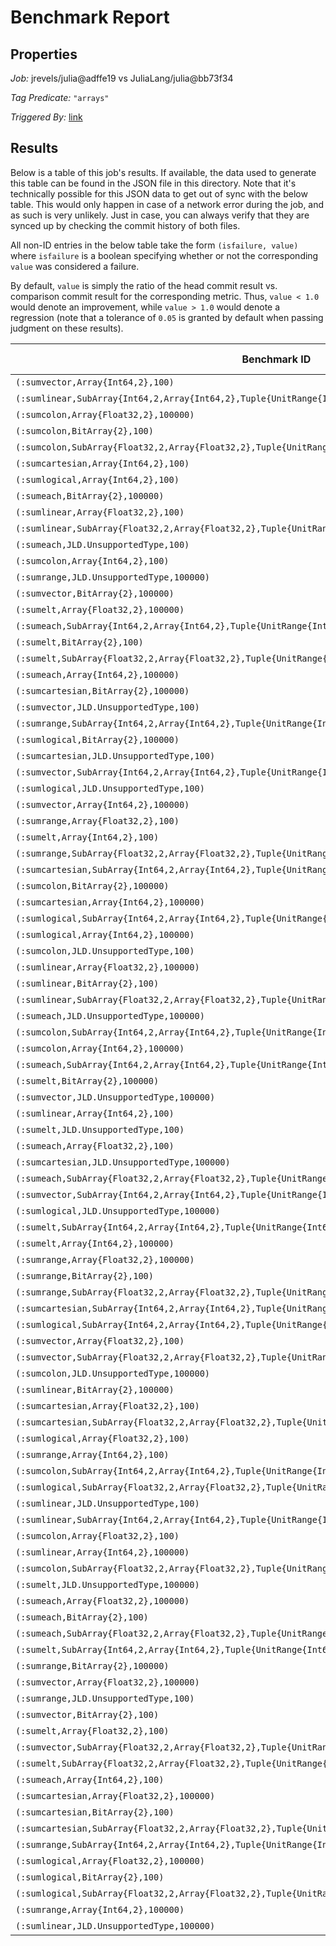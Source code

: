 # Benchmark Report

## Properties

*Job:* jrevels/julia@adffe19 vs JuliaLang/julia@bb73f34

*Tag Predicate:* `"arrays"`

*Triggered By:* [link](https://github.com/jrevels/julia/commit/adffe19dfb704444789429bffa51f4e05b386125#commitcomment-15195664)

## Results

Below is a table of this job's results. If available, the data used to generate this
table can be found in the JSON file in this directory. Note that it's technically possible
for this JSON data to get out of sync with the below table. This would only happen in case
of a network error during the job, and as such is very unlikely. Just in case, you can always
verify that they are synced up by checking the commit history of both files.


All non-ID entries in the below table take the form `(isfailure, value)` where `isfailure`
is a boolean specifying whether or not the corresponding `value` was considered a failure.

By default, `value` is simply the ratio of the head commit result vs. comparison commit
result for the corresponding metric. Thus, `value < 1.0` would denote an improvement,
while `value > 1.0` would denote a regression (note that a tolerance of `0.05` is granted
by default when passing judgment on these results).

| Benchmark ID | time | % of time spent in GC | bytes allocated | number of allocations |
|--------------|------|-----------------------|-----------------|-----------------------|
| `(:sumvector,Array{Int64,2},100)` | (false,0.9955492213525619) | (false,1.0138205689940183) | (false,1.0) | (false,1.0) |
| `(:sumlinear,SubArray{Int64,2,Array{Int64,2},Tuple{UnitRange{Int64},UnitRange{Int64}},1},100000)` | (false,1.0002348899849025) | (false,1.0) | (false,1.0) | (false,1.0) |
| `(:sumcolon,Array{Float32,2},100000)` | (false,1.0219423727874994) | (false,0.9733652449167378) | (false,1.0) | (false,1.0) |
| `(:sumcolon,BitArray{2},100)` | (false,1.0188005308625907) | (false,0.9818176199088663) | (false,1.0) | (false,1.0) |
| `(:sumcolon,SubArray{Float32,2,Array{Float32,2},Tuple{UnitRange{Int64},UnitRange{Int64}},1},100000)` | (false,0.9976609975831529) | (false,0.9818016623474095) | (false,1.0) | (false,1.0) |
| `(:sumcartesian,Array{Int64,2},100)` | (false,1.0250520138290469) | (false,1.0) | (false,1.0) | (false,1.0) |
| `(:sumlogical,Array{Int64,2},100)` | (false,1.0115302726044944) | (false,0.9884958534375357) | (false,1.0) | (false,1.0) |
| `(:sumeach,BitArray{2},100000)` | **(true,1.5607769174553523)** | (false,1.0) | (false,1.0) | (false,1.0) |
| `(:sumlinear,Array{Float32,2},100)` | (false,0.9999864093914923) | (false,1.0) | (false,1.0) | (false,1.0) |
| `(:sumlinear,SubArray{Float32,2,Array{Float32,2},Tuple{UnitRange{Int64},UnitRange{Int64}},1},100)` | (false,1.0102370735391484) | (false,1.0154506385778506) | (false,1.0) | (false,1.0) |
| `(:sumeach,JLD.UnsupportedType,100)` | (false,0.21321756381309875) | (false,1.0) | (false,1.0) | (false,1.0) |
| `(:sumcolon,Array{Int64,2},100)` | (false,1.0188670739575325) | **(true,1.1167291961096253)** | (false,1.0) | (false,1.0) |
| `(:sumrange,JLD.UnsupportedType,100000)` | **(true,1.1677831258908564)** | **(true,1.2163571241803421)** | (false,0.9090909256198317) | (false,1.0) |
| `(:sumvector,BitArray{2},100000)` | **(true,1.0700125934232712)** | (false,0.9541823351259582) | (false,1.0) | (false,1.0) |
| `(:sumelt,Array{Float32,2},100000)` | (false,1.0000483738550476) | (false,1.0) | (false,1.0) | (false,1.0) |
| `(:sumeach,SubArray{Int64,2,Array{Int64,2},Tuple{UnitRange{Int64},UnitRange{Int64}},1},100)` | (false,1.0173957377364382) | (false,1.0) | (false,1.0) | (false,1.0) |
| `(:sumelt,BitArray{2},100)` | (false,1.0001146015481654) | (false,1.0) | (false,1.0) | (false,1.0) |
| `(:sumelt,SubArray{Float32,2,Array{Float32,2},Tuple{UnitRange{Int64},UnitRange{Int64}},1},100000)` | (false,0.9999715342020048) | (false,1.0) | (false,1.0) | (false,1.0) |
| `(:sumeach,Array{Int64,2},100000)` | **(true,1.1037859308323834)** | (false,1.0) | (false,1.0) | (false,1.0) |
| `(:sumcartesian,BitArray{2},100000)` | **(true,1.3166071488474866)** | (false,1.0) | (false,1.0) | (false,1.0) |
| `(:sumvector,JLD.UnsupportedType,100)` | (false,0.8007725465113537) | (false,0.7920478613224574) | (false,0.8750028124367202) | (false,1.0) |
| `(:sumrange,SubArray{Int64,2,Array{Int64,2},Tuple{UnitRange{Int64},UnitRange{Int64}},1},100000)` | (false,1.0067469302461978) | (false,0.9775168952629654) | (false,1.0) | (false,1.0) |
| `(:sumlogical,BitArray{2},100000)` | **(true,1.0682733331593377)** | (false,0.9876901601138641) | (false,1.0) | (false,1.0) |
| `(:sumcartesian,JLD.UnsupportedType,100)` | (false,1.0059075206664594) | (false,1.0) | (false,1.0) | (false,1.0) |
| `(:sumvector,SubArray{Int64,2,Array{Int64,2},Tuple{UnitRange{Int64},UnitRange{Int64}},1},100)` | (false,1.0122490977080185) | (false,1.000648870861771) | (false,1.0) | (false,1.0) |
| `(:sumlogical,JLD.UnsupportedType,100)` | (false,0.9024726149183085) | (false,1.013689668220715) | (false,0.8000006588213592) | (false,1.0) |
| `(:sumvector,Array{Int64,2},100000)` | (false,0.9996895004511727) | (false,1.0083256437797061) | (false,1.0) | (false,1.0) |
| `(:sumrange,Array{Float32,2},100)` | (false,1.0098788985864067) | (false,1.0210968057251255) | (false,1.0) | (false,1.0) |
| `(:sumelt,Array{Int64,2},100)` | (false,0.9998903373026468) | (false,1.0) | (false,1.0) | (false,1.0) |
| `(:sumrange,SubArray{Float32,2,Array{Float32,2},Tuple{UnitRange{Int64},UnitRange{Int64}},1},100)` | (false,1.0130580670639817) | (false,1.019652384871903) | (false,1.0) | (false,1.0) |
| `(:sumcartesian,SubArray{Int64,2,Array{Int64,2},Tuple{UnitRange{Int64},UnitRange{Int64}},1},100)` | (false,0.9488479015302561) | (false,1.0) | (false,1.0) | (false,1.0) |
| `(:sumcolon,BitArray{2},100000)` | (false,0.6670231708360032) | **(true,1.453552392638672)** | (false,1.0) | (false,1.0) |
| `(:sumcartesian,Array{Int64,2},100000)` | (false,0.9977498321387778) | (false,1.0) | (false,1.0) | (false,1.0) |
| `(:sumlogical,SubArray{Int64,2,Array{Int64,2},Tuple{UnitRange{Int64},UnitRange{Int64}},1},100)` | (false,1.0006800579842625) | (false,1.0025229449765594) | (false,1.0) | (false,1.0) |
| `(:sumlogical,Array{Int64,2},100000)` | (false,1.0132288476878646) | (false,0.9825942226434664) | (false,1.0) | (false,1.0) |
| `(:sumcolon,JLD.UnsupportedType,100)` | **(true,1.1310792989816283)** | (false,0.8767813993685946) | (false,0.5512821088099861) | (false,1.0) |
| `(:sumlinear,Array{Float32,2},100000)` | (false,1.0003148332775273) | (false,1.0) | (false,1.0) | (false,1.0) |
| `(:sumlinear,BitArray{2},100)` | (false,0.9997580034322943) | (false,1.0) | (false,1.0) | (false,1.0) |
| `(:sumlinear,SubArray{Float32,2,Array{Float32,2},Tuple{UnitRange{Int64},UnitRange{Int64}},1},100000)` | (false,1.0065348656411417) | (false,0.988708339390223) | (false,1.0) | (false,1.0) |
| `(:sumeach,JLD.UnsupportedType,100000)` | **(true,1.0707382326917105)** | (false,1.0) | (false,1.0) | (false,1.0) |
| `(:sumcolon,SubArray{Int64,2,Array{Int64,2},Tuple{UnitRange{Int64},UnitRange{Int64}},1},100)` | (false,1.005750782059174) | (false,1.0040193949409202) | (false,1.0) | (false,1.0) |
| `(:sumcolon,Array{Int64,2},100000)` | (false,1.004653045335005) | (false,0.9790766867535878) | (false,1.0) | (false,1.0) |
| `(:sumeach,SubArray{Int64,2,Array{Int64,2},Tuple{UnitRange{Int64},UnitRange{Int64}},1},100000)` | (false,1.0000662817316275) | (false,1.0) | (false,1.0) | (false,1.0) |
| `(:sumelt,BitArray{2},100000)` | (false,0.9999148312429056) | (false,1.0) | (false,1.0) | (false,1.0) |
| `(:sumvector,JLD.UnsupportedType,100000)` | (false,0.7772788237524992) | (false,0.8198419419167169) | (false,0.8750002812493672) | (false,1.0) |
| `(:sumlinear,Array{Int64,2},100)` | (false,0.9999518206574307) | (false,1.0) | (false,1.0) | (false,1.0) |
| `(:sumelt,JLD.UnsupportedType,100)` | (false,0.9890840717911825) | (false,1.0) | (false,1.0) | (false,1.0) |
| `(:sumeach,Array{Float32,2},100)` | (false,1.0000445633679176) | (false,1.0) | (false,1.0) | (false,1.0) |
| `(:sumcartesian,JLD.UnsupportedType,100000)` | **(true,1.0659131432571234)** | (false,1.0) | (false,1.0) | (false,1.0) |
| `(:sumeach,SubArray{Float32,2,Array{Float32,2},Tuple{UnitRange{Int64},UnitRange{Int64}},1},100)` | (false,0.9999177157082065) | (false,1.0) | (false,1.0) | (false,1.0) |
| `(:sumvector,SubArray{Int64,2,Array{Int64,2},Tuple{UnitRange{Int64},UnitRange{Int64}},1},100000)` | (false,1.021570200577408) | (false,0.9899135377574597) | (false,1.0) | (false,1.0) |
| `(:sumlogical,JLD.UnsupportedType,100000)` | (false,1.0258506473880924) | (false,1.0075879771729095) | (false,1.0) | (false,1.0) |
| `(:sumelt,SubArray{Int64,2,Array{Int64,2},Tuple{UnitRange{Int64},UnitRange{Int64}},1},100)` | (false,0.9999649696135264) | (false,1.0) | (false,1.0) | (false,1.0) |
| `(:sumelt,Array{Int64,2},100000)` | **(true,1.7441436474051055)** | (false,1.0) | (false,1.0) | (false,1.0) |
| `(:sumrange,Array{Float32,2},100000)` | (false,0.9943478786913766) | (false,0.9712000102781606) | (false,1.0) | (false,1.0) |
| `(:sumrange,BitArray{2},100)` | (false,1.0376719094757099) | (false,0.9799234496864813) | (false,1.0) | (false,1.0) |
| `(:sumrange,SubArray{Float32,2,Array{Float32,2},Tuple{UnitRange{Int64},UnitRange{Int64}},1},100000)` | (false,0.9955292151428317) | (false,0.9779365327841557) | (false,1.0) | (false,1.0) |
| `(:sumcartesian,SubArray{Int64,2,Array{Int64,2},Tuple{UnitRange{Int64},UnitRange{Int64}},1},100000)` | (false,1.0000332107598258) | (false,1.0) | (false,1.0) | (false,1.0) |
| `(:sumlogical,SubArray{Int64,2,Array{Int64,2},Tuple{UnitRange{Int64},UnitRange{Int64}},1},100000)` | (false,1.0065051696822829) | (false,1.0142654615894329) | (false,1.0) | (false,1.0) |
| `(:sumvector,Array{Float32,2},100)` | (false,0.9944663804798642) | (false,0.999143331053141) | (false,1.0) | (false,1.0) |
| `(:sumvector,SubArray{Float32,2,Array{Float32,2},Tuple{UnitRange{Int64},UnitRange{Int64}},1},100)` | (false,1.0267825145680045) | (false,0.9793647929633332) | (false,1.0) | (false,1.0) |
| `(:sumcolon,JLD.UnsupportedType,100000)` | (false,1.0481034947251417) | **(true,1.5924497152979118)** | (false,0.857142897959172) | (false,1.0) |
| `(:sumlinear,BitArray{2},100000)` | **(true,1.586724575575152)** | (false,1.0) | (false,1.0) | (false,1.0) |
| `(:sumcartesian,Array{Float32,2},100)` | (false,1.0000841534655696) | (false,1.0) | (false,1.0) | (false,1.0) |
| `(:sumcartesian,SubArray{Float32,2,Array{Float32,2},Tuple{UnitRange{Int64},UnitRange{Int64}},1},100)` | (false,1.0020637246573734) | (false,1.0) | (false,1.0) | (false,1.0) |
| `(:sumlogical,Array{Float32,2},100)` | (false,1.0060201384427263) | (false,1.0348552646183748) | (false,1.0) | (false,1.0) |
| `(:sumrange,Array{Int64,2},100)` | (false,1.0093681794999534) | **(true,1.088359213955022)** | (false,1.0) | (false,1.0) |
| `(:sumcolon,SubArray{Int64,2,Array{Int64,2},Tuple{UnitRange{Int64},UnitRange{Int64}},1},100000)` | (false,1.0135014025934397) | (false,1.001760711110313) | (false,1.0) | (false,1.0) |
| `(:sumlogical,SubArray{Float32,2,Array{Float32,2},Tuple{UnitRange{Int64},UnitRange{Int64}},1},100)` | (false,1.0264476495906918) | (false,0.9989192580144435) | (false,1.0) | (false,1.0) |
| `(:sumlinear,JLD.UnsupportedType,100)` | (false,1.0217330978038528) | (false,1.0) | (false,1.0) | (false,1.0) |
| `(:sumlinear,SubArray{Int64,2,Array{Int64,2},Tuple{UnitRange{Int64},UnitRange{Int64}},1},100)` | (false,1.0002436959321013) | (false,1.0049256331587315) | (false,1.0) | (false,1.0) |
| `(:sumcolon,Array{Float32,2},100)` | (false,1.0084492967634449) | (false,1.0195098948701475) | (false,1.0) | (false,1.0) |
| `(:sumlinear,Array{Int64,2},100000)` | (false,1.0358715526055062) | (false,1.0) | (false,1.0) | (false,1.0) |
| `(:sumcolon,SubArray{Float32,2,Array{Float32,2},Tuple{UnitRange{Int64},UnitRange{Int64}},1},100)` | (false,1.0121569166883255) | (false,1.0178402284641401) | (false,1.0) | (false,1.0) |
| `(:sumelt,JLD.UnsupportedType,100000)` | (false,1.009205926467763) | (false,1.0) | (false,1.0) | (false,1.0) |
| `(:sumeach,Array{Float32,2},100000)` | (false,1.0000318122462022) | (false,1.0) | (false,1.0) | (false,1.0) |
| `(:sumeach,BitArray{2},100)` | (false,0.9998381184090067) | (false,1.0) | (false,1.0) | (false,1.0) |
| `(:sumeach,SubArray{Float32,2,Array{Float32,2},Tuple{UnitRange{Int64},UnitRange{Int64}},1},100000)` | (false,1.010680356732686) | (false,1.0) | (false,1.0) | (false,1.0) |
| `(:sumelt,SubArray{Int64,2,Array{Int64,2},Tuple{UnitRange{Int64},UnitRange{Int64}},1},100000)` | (false,0.9987830777698425) | (false,1.0) | (false,1.0) | (false,1.0) |
| `(:sumrange,BitArray{2},100000)` | (false,0.7454453723931584) | **(true,1.3360605529775336)** | (false,1.0) | (false,1.0) |
| `(:sumvector,Array{Float32,2},100000)` | (false,1.0050558840317632) | (false,0.9928975620841992) | (false,1.0) | (false,1.0) |
| `(:sumrange,JLD.UnsupportedType,100)` | **(true,1.121837453465971)** | (false,0.8724887656785338) | (false,0.5625000546874932) | (false,1.0) |
| `(:sumvector,BitArray{2},100)` | **(true,1.0715490781881505)** | (false,0.9393660543257442) | (false,1.0) | (false,1.0) |
| `(:sumelt,Array{Float32,2},100)` | (false,0.9999649182642033) | (false,1.0) | (false,1.0) | (false,1.0) |
| `(:sumvector,SubArray{Float32,2,Array{Float32,2},Tuple{UnitRange{Int64},UnitRange{Int64}},1},100000)` | (false,1.0157109617791729) | (false,0.9958781826754375) | (false,1.0) | (false,1.0) |
| `(:sumelt,SubArray{Float32,2,Array{Float32,2},Tuple{UnitRange{Int64},UnitRange{Int64}},1},100)` | (false,0.9999737651686691) | (false,1.0) | (false,1.0) | (false,1.0) |
| `(:sumeach,Array{Int64,2},100)` | (false,0.999936500132802) | (false,1.0) | (false,1.0) | (false,1.0) |
| `(:sumcartesian,Array{Float32,2},100000)` | (false,1.0002253323424253) | (false,1.0) | (false,1.0) | (false,1.0) |
| `(:sumcartesian,BitArray{2},100)` | **(true,1.127470628401065)** | (false,1.0) | (false,1.0) | (false,1.0) |
| `(:sumcartesian,SubArray{Float32,2,Array{Float32,2},Tuple{UnitRange{Int64},UnitRange{Int64}},1},100000)` | (false,1.0105188972291788) | (false,1.0) | (false,1.0) | (false,1.0) |
| `(:sumrange,SubArray{Int64,2,Array{Int64,2},Tuple{UnitRange{Int64},UnitRange{Int64}},1},100)` | (false,1.0089130910285484) | **(true,1.1168589197971348)** | (false,1.0) | (false,1.0) |
| `(:sumlogical,Array{Float32,2},100000)` | **(true,1.1278584234134574)** | (false,0.958813818869575) | (false,1.0) | (false,1.0) |
| `(:sumlogical,BitArray{2},100)` | (false,0.9810930416753533) | (false,1.0477724898130694) | (false,1.0) | (false,1.0) |
| `(:sumlogical,SubArray{Float32,2,Array{Float32,2},Tuple{UnitRange{Int64},UnitRange{Int64}},1},100000)` | (false,0.9965920354408643) | (false,0.9714259457608768) | (false,1.0) | (false,1.0) |
| `(:sumrange,Array{Int64,2},100000)` | (false,0.9983039692187134) | (false,1.0117197650739054) | (false,1.0) | (false,1.0) |
| `(:sumlinear,JLD.UnsupportedType,100000)` | **(true,2.368098865724573)** | (false,1.0) | (false,1.0) | (false,1.0) |

